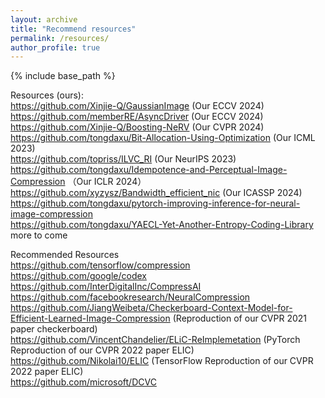 ```yaml
---
layout: archive
title: "Recommend resources"
permalink: /resources/
author_profile: true
---
```


{% include base_path %}

Resources (ours):  
https://github.com/Xinjie-Q/GaussianImage (Our ECCV 2024)  
https://github.com/memberRE/AsyncDriver (Our ECCV 2024)   
https://github.com/Xinjie-Q/Boosting-NeRV (Our CVPR 2024)  
https://github.com/tongdaxu/Bit-Allocation-Using-Optimization (Our ICML 2023)  
https://github.com/topriss/ILVC_RI (Our NeurIPS 2023)  
https://github.com/tongdaxu/Idempotence-and-Perceptual-Image-Compression  （Our ICLR 2024）  
https://github.com/xyzysz/Bandwidth_efficient_nic (Our ICASSP 2024)   
https://github.com/tongdaxu/pytorch-improving-inference-for-neural-image-compression  
https://github.com/tongdaxu/YAECL-Yet-Another-Entropy-Coding-Library  
more to come  

Recommended Resources  
https://github.com/tensorflow/compression  
https://github.com/google/codex   
https://github.com/InterDigitalInc/CompressAI  
https://github.com/facebookresearch/NeuralCompression  
https://github.com/JiangWeibeta/Checkerboard-Context-Model-for-Efficient-Learned-Image-Compression (Reproduction of our CVPR 2021 paper checkerboard)  
https://github.com/VincentChandelier/ELiC-ReImplemetation (PyTorch Reproduction of our CVPR 2022 paper ELIC)   
https://github.com/Nikolai10/ELIC (TensorFlow Reproduction of our CVPR 2022 paper ELIC)  
https://github.com/microsoft/DCVC   
